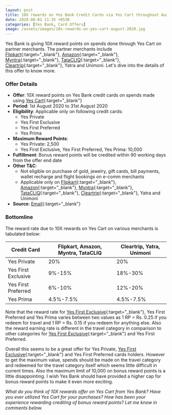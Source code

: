 ```yaml
---
layout: post
title: 10X rewards on Yes Bank Credit Cards via Yes Cart throughout August 2020
date: 2020-08-01 11:35 +0530
categories: [Yes Bank, Card Offers]
image: /assets/images/10x-rewards-on-yes-cart-august-2020.jpg
---
```


Yes Bank is giving 10X reward points on spends done through Yes Cart on partner merchants. The partner merchants include [Flipkart](https://l.cardinfo.in/flipkart){:target="\_blank"}, [Amazon](https://l.cardinfo.in/amazon){:target="\_blank"}, [Myntra](https://l.cardinfo.in/myntra){:target="\_blank"}, [TataCLIQ](https://l.cardinfo.in/tatacliq){:target="\_blank"}, [Cleartrip](https://l.cardinfo.in/cleartrip){:target="\_blank"}, Yatra and Unimoni. Let's dive into the details of this offer to know more.

### Offer Details

- **Offer**: 10X reward points on Yes Bank credit cards on spends made using [Yes Cart](https://yescart.yesbank.in/){:target="\_blank"}
- **Period**: 1st August 2020 to 31st August 2020
- **Eligibility**: Applicable only on following credit cards:
  - Yes Private
  - Yes First Exclusive
  - Yes First Preferred
  - Yes Prima
- **Maximum Reward Points**:
  - Yes Private: 2,500
  - Yes First Exclusive, Yes First Preferred, Yes Prima: 10,000
- **Fulfillment**: Bonus reward points will be credited within 90 working days from the offer end date
- **Other T&C**:
  - Not eligible on purchase of gold, jewelry, gift cards, bill payments, wallet recharge and flight bookings on e-comm merchants
  - Applicable only on [Flipkart](https://l.cardinfo.in/flipkart){:target="\_blank"}, [Amazon](https://l.cardinfo.in/amazon){:target="\_blank"}, [Myntra](https://l.cardinfo.in/myntra){:target="\_blank"}, [TataCLIQ](https://l.cardinfo.in/tatacliq){:target="\_blank"}, [Cleartrip](https://l.cardinfo.in/cleartrip){:target="\_blank"}, Yatra and Unimoni
- **Source**: [Email](https://www.yesbank.in/pdf/tnc_yes_cart_credit_card_10x_offer_private_yf_premia_aug20_pdf){:target="\_blank"}

### Bottomline

The reward rate due to 10X rewards on Yes Cart on various merchants is tabulated below:

<table class="table" style="display: block;overflow-x: auto;">
<thead class="thead-dark">
<tr>
<th scope="col"> Credit Card</th>
<th scope="col"> Flipkart, Amazon, Myntra, TataCLIQ</th>
<th scope="col"> Cleartrip, Yatra, Unimoni</th>
</tr>
</thead>
<tbody>
<tr>
<td> Yes Private </td>
<td> 20% </td>
<td> 20% </td>
</tr>
<tr>
<td> Yes First Exclusive</td>
<td> 9%-15% </td>
<td> 18%-30% </td>
</tr>
<tr>
<td> Yes First Preferred </td>
<td> 6%-10% </td>
<td> 12%-20% </td>
</tr>
<tr>
<td> Yes Prima</td>
<td> 4.5%-7.5% </td>
<td> 4.5%-7.5% </td>
</tr>
</tbody>
</table>

Note that the reward rate for [Yes First Exclusive](/yes-first-exclusive-credit-card-review/){:target="\_blank"}, Yes First Preferred and Yes Prima varies between two values as 1 RP = Rs. 0.25 if you redeem for travel and 1 RP = Rs. 0.15 if you redeem for anything else. Also the reward earning rate is different in the travel category in comparison to other categories for [Yes First Exclusive](/yes-first-exclusive-credit-card-review/){:target="\_blank"} and Yes First Preferred.

Overall this seems to be a great offer for Yes Private, [Yes First Exclusive](/yes-first-exclusive-credit-card-review/){:target="\_blank"} and Yes First Preferred cards holders. However to get the maximum value, spends should be made on the travel category and redeemed for the travel category itself which seems little difficult in current times. Also the maximum limit of 10,000 on bonus reward points is a little disappointing. I wish Yes Bank should have provided a higher cap for bonus reward points to make it even more exciting.

_What do you think of 10X rewards offer on Yes Cart from Yes Bank? Have you ever utilized Yes Cart for your purchases? How has been your experience rewarding crediting of bonus reward points? Let me know in comments below._
